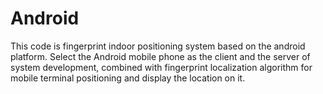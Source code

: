 # Android
This code is fingerprint indoor positioning system based on the android platform. Select the Android mobile phone as the client and the server of system development, combined with fingerprint localization algorithm for mobile terminal positioning and display the location on it.
